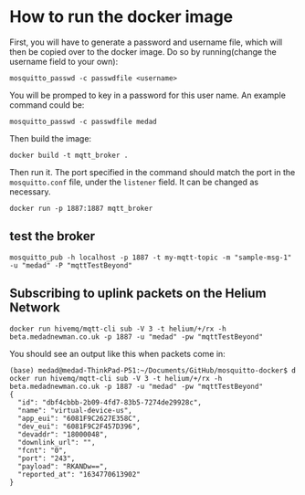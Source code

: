 # How to run the docker image

First, you will have to generate a password and username file, which will then be copied over to the docker image. Do so by running(change the username field to your own):
```
mosquitto_passwd -c passwdfile <username>
```
You will be promped to key in a password for this user name. An example command could be:
```
mosquitto_passwd -c passwdfile medad

```

Then build the image:
```
docker build -t mqtt_broker .
```

Then run it. The port specified in the command should match the port in the `mosquitto.conf` file, under the `listener` field. It can be changed as necessary.

```
docker run -p 1887:1887 mqtt_broker
```

## test the broker
```
mosquitto_pub -h localhost -p 1887 -t my-mqtt-topic -m "sample-msg-1" -u "medad" -P "mqttTestBeyond"
```

## Subscribing to uplink packets on the Helium Network
```
docker run hivemq/mqtt-cli sub -V 3 -t helium/+/rx -h beta.medadnewman.co.uk -p 1887 -u "medad" -pw "mqttTestBeyond"
```

You should see an output like this when packets come in:
```
(base) medad@medad-ThinkPad-P51:~/Documents/GitHub/mosquitto-docker$ d
ocker run hivemq/mqtt-cli sub -V 3 -t helium/+/rx -h beta.medadnewman.co.uk -p 1887 -u "medad" -pw "mqttTestBeyond"
{
  "id": "dbf4cbbb-2b09-4fd7-83b5-7274de29928c",
  "name": "virtual-device-us",
  "app_eui": "6081F9C2627E358C",
  "dev_eui": "6081F9C2F457D396",
  "devaddr": "18000048",
  "downlink_url": "",
  "fcnt": "0",
  "port": "243",
  "payload": "RKANDw==",
  "reported_at": "1634770613902"
}
```
